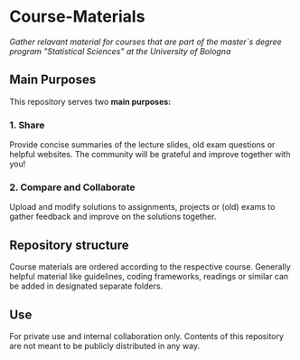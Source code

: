 # Course-Materials

*Gather relavant material for courses that are part of the master`s degree program "Statistical Sciences" at the University of Bologna*

## Main Purposes
This repository serves two **main purposes:** 

### 1. Share 
Provide concise summaries of the lecture slides, old exam questions or helpful websites. The community will be grateful and improve together with you! 

### 2. Compare and Collaborate 
Upload and modify solutions to assignments, projects or (old) exams to gather feedback and improve on the solutions together. 

## Repository structure

Course materials are ordered according to the respective course. Generally helpful material like guidelines, coding frameworks, readings or similar can be added in designated separate folders. 

## Use 

For private use and internal collaboration only. Contents of this repository are not meant to be publicly distributed in any way. 

